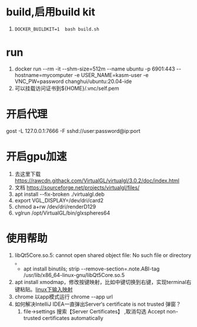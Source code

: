 # build,启用build kit

1. `DOCKER_BUILDKIT=1  bash build.sh`

# run
1. docker run --rm -it --shm-size=512m --name ubuntu -p 6901:443 --hostname=mycomputer  -e USER_NAME=kasm-user -e VNC_PW=password changhui/ubuntu:20.04-ide
2. 可以挂载访问证书到${HOME}/.vnc/self.pem




# 开启代理
gost -L 127.0.0.1:7666 -F  sshd://user:password@ip:port

# 开启gpu加速
1. 去这里下载  https://rawcdn.githack.com/VirtualGL/virtualgl/3.0.2/doc/index.html
2. 文档 https://sourceforge.net/projects/virtualgl/files/
3. apt install --fix-broken  ./virtualgl.deb
4. export VGL_DISPLAY=/dev/dri/card2
5. chmod a+rw /dev/dri/renderD129
6. vglrun /opt/VirtualGL/bin/glxspheres64

# 使用帮助
1. libQt5Core.so.5: cannot open shared object file: No such file or directory 。
	* apt install binutils; strip --remove-section=.note.ABI-tag /usr/lib/x86_64-linux-gnu/libQt5Core.so.5
2. apt install xmodmap，修改按键映射，比如中键切换到右键，实现terminal右键粘贴。[linux下输入映射](https://www.cnblogs.com/yinheyi/p/10146900.html)
4. chrome 以app模式运行  chrome --app url 
5. 如何解决IntelliJ IDEA一直弹出Server‘s certificate is not trusted 弹窗？
	1. file->settings 搜索【Server Certificates】 ,取消勾选 Accept non-trusted certificates automatically

